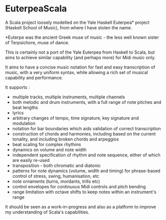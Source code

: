 # EuterpeaScala
A Scala project loosely modelled on the Yale Haskell Euterpea* project (Haskell School of Music), 
from where I have stolen the name. 

*Euterpe was the ancient Greek muse of music - the less well known sister of Terpsichore, muse of dance.

This is certainly not a port of the Yale Euterpea from Haskell to Scala, 
but aims to achieve similar capability (and perhaps more) for Midi music only.

It aims to have a concise music notation for fast and easy transcription of music, with a very uniform syntax, 
while allowing a rich set of musical capability and performance. 

It supports :
- multiple tracks, multiple instruments, multiple channels
- both melodic and drum instruments, with a full range of note pitches and beat lengths
- lyrics
- arbitrary changes of tempo, time signature, key signature and modulation
- notation for bar boundaries which aids validation of correct transcription
- construction of chords and harmonies, including based on the current tonality, and including broken chords and arpeggios
- beat scaling for complex rhythms
- dynamics on volume and note width
- independent specification of rhythm and note sequence, either of which are easily re-used
- transposition - both chromatic and diatonic
- patterns for note dynamics (volume, width and timing) for phrase-based control of stress, swing, humanisation, etc 
- note ornaments (turns, mordants, trills etc)
- control envelopes for continuous Midi controls and pitch bending
- range limitation with octave shifts to keep notes within an instrument's range

It should be seen as a work-in-progress and also as a platform to improve my understanding of Scala's capabilities.
